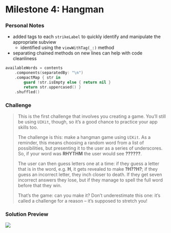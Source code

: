 # Milestone 4: Hangman

### Personal Notes
- added tags to each `strikeLabel` to quickly identify and manipulate the appropriate subview
    - identified using the `viewWithTag(_:)` method
- separating chained methods on new lines can help with code cleanliness
```swift
availableWords = contents
    .components(separatedBy: "\n")
    .compactMap { str in
        guard !str.isEmpty else { return nil }
        return str.uppercased() }
    .shuffled()
```

### Challenge
> This is the first challenge that involves you creating a game. You’ll still be using `UIKit`, though, so it’s a good chance to practice your app skills too.
>
> The challenge is this: make a hangman game using `UIKit`. As a reminder, this means choosing a random word from a list of possibilities, but presenting it to the user as a series of underscores. So, if your word was **RHYTHM** the user would see **??????**.
>
> The user can then guess letters one at a time: if they guess a letter that is in the word, e.g. **H**, it gets revealed to make **?H??H?**; if they guess an incorrect letter, they inch closer to death. If they get seven incorrect answers they lose, but if they manage to spell the full word before that they win.
>
> That’s the game: can you make it? Don’t underestimate this one: it’s called a challenge for a reason – it’s supposed to stretch you!

### Solution Preview
<img src="https://user-images.githubusercontent.com/4438390/71634816-37b3df80-2bed-11ea-9e85-8e6c32dddb65.png">
